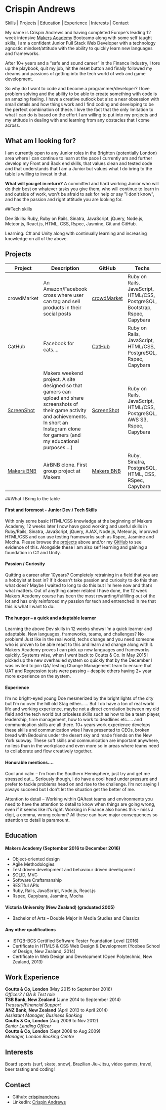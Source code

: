 # Crispin Andrews
[Skills](#what-i-bring-to-the-table) | [Projects](#projects) | [Education](#education) | [Experience](#experience) | [Interests](#interests) | [Contact](#contact)My name is Crispin Andrews and having completed Europe's leading 12 week intensive [Makers Academy](http://employers.makersacademy.com/) Bootcamp along with some self taught skills, I am a confident Junior Full Stack Web Developer with a technology agnostic mindset/attitude with the ability to quickly learn new languages and frameworks.After 10+ years and a “safe and sound career” in the Finance Industry, I tore up the playbook, quit my job, hit the reset button and finally followed my dreams and passions of getting into the tech world of web and game development.So why do I want to code and become a programmer/developer? I love problem solving and the ability to be able to create something with code is an amazing feeling. I have a creative outlook but also a near obsession with small details and how things work and I find coding and developing to be the perfect combination of these. I love the fact that the only limitation to what I can do is based on the effort I am willing to put into my projects and my attitude in dealing with and learning from any obstacles that I come across.## What am I looking for?I am currently open to any Junior roles in the Brighton (potentially London) area where I can continue to learn at the pace I currently am and further develop my Front and Back end skills, that values clean and tested code and that understands that I am a Junior but values what I do bring to the table is willing to invest in that.**What will you get in return?** A committed and hard working Junior who will do their best on whatever tasks you give them, who will continue to learn in and outside of work, won't be afraid to ask for help or say "I don't know", and has the passion and right attitude you are looking for.##Tech skillsDev Skills: Ruby, Ruby on Rails, Sinatra, JavaScript, jQuery, Node.js, Meteor.js, React.js, HTML, CSS, Rspec, Jasmine, Git and GitHub.Learning: C# and Unity along with continually learning and increasing knowledge on all of the above.## ProjectsProject | Description | GitHub | Techs | Timeframe------- | ----------- | ------ | ----- | ---------crowdMarket | An Amazon/Facebook cross where user can tag and sell products in their social posts | [crowdMarket](https://github.com/crispinandrews/crowd_market) | Ruby on Rails, JavaScript, HTML/CSS, PostgreSQL, Bootstrap, Rspec, Capybara | 4 people, 10 daysCatHub | Facebook for cats.... | [CatHub](https://github.com/crispinandrews/CatHub) | Ruby on Rails, JavaScript, HTML/CSS, PostgreSQL, Rspec, Capybara | 6 people, 5 days[ScreenShot](https://agile-ridge-12392.herokuapp.com) | Makers weekend project. A site designed so that gamers can upload and share screenshots of their game activity and achievements. In short an Instagram clone for gamers (and my educational purposes....) | [ScreenShot](https://github.com/crispinandrews/instagram-challenge) | Ruby on Rails, JavaScript, HTML/CSS, PostgreSQL, AWS S3, Rspec, Capybara | Solo, 2 days[Makers BNB](http://team3bnb.herokuapp.com) | AirBNB clone. First group project at Makers | [Makers BNB](https://github.com/crispinandrews/BNB) | Ruby, Sinatra, PostgreSQL, HTML, CSS, RSpec, Capybara | 4 people, 5 days##What I Bring to the table#### First and foremost - Junior Dev / Tech SkillsWith only some basic HTML/CSS knowledge at the beginning of Makers Academy, 12 weeks later I now have good working and useful skills in Ruby/Rails, Sinatra, JavaScript, jQuery, AJAX, Node.js, Meteor.js, improved HTML/CSS and can use testing frameworks such as Rspec, Jasmine and Mocha. Please browse the [projects](#projects) above and/or my [GitHub](https://github.com/crispinandrews) to see evidence of this.Alongside these I am also self learning and gaining a foundation in C# and Unity.#### Passion / CuriosityQuitting a career after 10years? Completely retraining in a field that you are a hobbyist at best in? If it doesn’t take passion and curiosity to do this then what does? Maybe I waited to long to do this but I’m here now and that’s what matters. Out of anything career related I have done, the 12 week Makers Academy course has been the most rewarding/fulfilling out of the lot and has only reinforced my passion for tech and entrenched in me that this is what I want to do.#### The hunger – a quick and adaptable learnerLearning the above Dev skills in 12 weeks shows I’m a quick learner and adaptable. New languages, frameworks, teams, and challenges? No problem! Just like in the real world, techs change and you need someone who is proven to be able react to this and learn and change along with it. Makers Academy proves I can pick up new languages and frameworks quickly. Systems wise, when I went back to Coutts & Co. in May 2015 I picked up the new overhauled system so quickly that by the December I was invited to join QA/Testing Change Management team to ensure that UAT and Regression tests were passing – despite others having 2+ year more experience on the system.#### ExperienceI’m no bright-eyed young Doe mesmerized by the bright lights of the city but I’m no over the hill old Stag either…… But I do have a ton of real world life and working experience, maybe not a direct correlation between my old field and the tech world but priceless skills such as how to be a team player, leadership, time management, how to work to deadlines etc….. and communication skills are all there. 10+ years work experience develops these skills and communication wise I have presented to CEOs, broken bread with Bedouins under the desert sky and made friends on the New York subway. These soft skills and communication are important anywhere, no less than in the workplace and even more so in areas where teams need to collaborate and flow creatively together.#### Honorable mentions….Cool and calm – I’m from the Southern Hemisphere, just try and get me stressed out… Seriously though, I do have a cool head under pressure and prefer to tackle problems head on and rise to the challenge. I’m not saying I always succeed but I don’t let the situation get the better of me.Attention to detail – Working within QA/test teams and environments you need to have the attention to detail to know when things are going wrong, even if it seems like it’s right. Working in Finance also hones this - miss a digit, a comma, wrong column? All these can have major consequences so attention to detail is paramount.## Education#### Makers Academy (September 2016 to December 2016)- Object-oriented design- Agile Methodologies- Test driven development and behaviour driven development- SOLID, MVC- Software Craftsmanship- RESTful APIs- Ruby, Rails, JavaScript, Node.js, React.js- Rspec, Capybara, Jasmine, Mocha#### Victoria University (New Zealand) (graduated 2005)- Bachelor of Arts – Double Major in Media Studies and Classics#### Any other qualifications- ISTQB-BCS Certified Software Tester Foundation Level (2016)- Certificate in HTML5 & CSS Web Design & Development (Yoobee School of Design, New Zealand, 2014)- Certificate in Web Design and Development (Open Polytechnic, New Zealand, 2013)## Work Experience**Coutts & Co, London** (May 2015 to September 2016)    *Officer2 / QA & Test role*  **TSB Bank, New Zealand** (June 2014 to September 2014)   *Treasury/Financial Support*  **ANZ Bank, New Zealand** (April 2013 to April 2014)    *Assistant Manager, Business Banking*  **Coutts & Co, London** (Aug 2009 to Nov 2012)    *Senior Lending Officer*  **Coutts & Co, London** (Sept 2008 to Aug 2009)    *Manager, London Booking Centre*  ## InterestsBoard sports (surf, skate, snow), Brazilian Jiu-Jitsu, video games, travel, beer tasting and coding!## Contact- Github: [crispinandrews](https://github.com/crispinandrews)- LinkedIn: [Crispin Andrews](https://uk.linkedin.com/in/crispin-andrews-9992b388)
